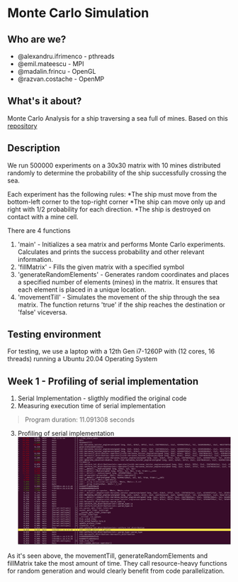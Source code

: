# Monte Carlo Simulation

## Who are we?
* @alexandru.ifrimenco - pthreads
* @emil.mateescu - MPI
* @madalin.frincu - OpenGL
* @razvan.costache - OpenMP

## What's it about?

Monte Carlo Analysis for a ship traversing a sea full of mines. Based on this [repository](https://github.com/dmitrijbes/monte-carlo-ship/)

## Description
We run 500000 experiments on a 30x30 matrix with 10 mines distributed randomly to determine the probability of the ship successfully crossing the sea.

Each experiment has the following rules:
*The ship must move from the bottom-left corner to the top-right corner 
*The ship can move only up and right with 1/2 probability for each direction.
*The ship is destroyed on contact with a mine cell.


There are 4 functions 
1. 'main' - Initializes a sea matrix and performs Monte Carlo experiments. Calculates and prints the success probability and other relevant information.
2. 'fillMatrix' - Fills the given matrix with a specified symbol
3. 'generateRandomElements' - Generates random coordinates and places a specified number of elements (mines) in the matrix. It ensures that each element is placed in a unique location.
4. 'movementTill' - Simulates the movement of the ship through the sea matrix. The function returns 'true' if the ship reaches the destination or 'false' viceversa.
## Testing environment
For testing, we use a laptop with a 12th Gen i7-1260P with (12 cores, 16 threads) running a Ubuntu 20.04 Operating System

## Week 1 - Profiling of serial implementation

1. Serial Implementation - sligthly modified the original code
2. Measuring execution time of serial implementation 

> Program duration: 11.091308 seconds

3. Profiling of serial implementation
![](images/serial_profiling.png)

As it's seen above, the movementTill, generateRandomElements and fillMatrix take the most amount of time. They call resource-heavy functions for random generation and would clearly benefit from code parallelization.
